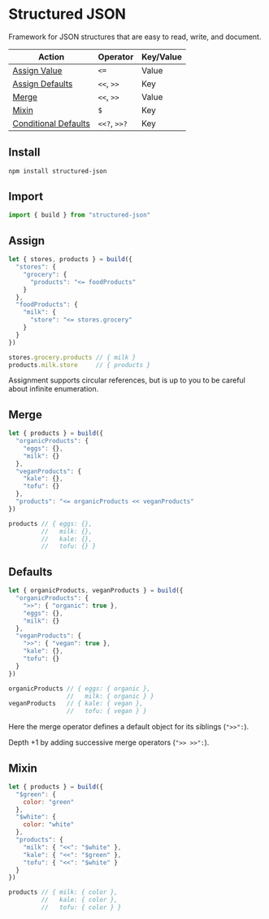 # Structured JSON

Framework for JSON structures that are easy to read, write, and document.

Action                               | Operator     | Key/Value
------------------------------------ | ------------ | ---------
[Assign Value](#assign)              | `<=`         | Value
[Assign Defaults](#defaults)         | `<<`, `>>`   | Key
[Merge](#merge)                      | `<<`, `>>`   | Value
[Mixin](#mixin)                      | `$`          | Key
[Conditional Defaults](#conditional) | `<<?`, `>>?` | Key

## Install

```bash
npm install structured-json
```

## Import

```js
import { build } from "structured-json"
```

## Assign

```js
let { stores, products } = build({
  "stores": {
    "grocery": {
      "products": "<= foodProducts"
    }
  },
  "foodProducts": {
    "milk": {
      "store": "<= stores.grocery"
    }
  }
})

stores.grocery.products // { milk }
products.milk.store     // { products }
```

Assignment supports circular references, but is up to you to be careful about infinite enumeration.

## Merge

```js
let { products } = build({
  "organicProducts": {
    "eggs": {},
    "milk": {}
  },
  "veganProducts": {
    "kale": {},
    "tofu": {}
  },
  "products": "<= organicProducts << veganProducts"
})

products // { eggs: {},
         //   milk: {},
         //   kale: {},
         //   tofu: {} }
```

## Defaults

```js
let { organicProducts, veganProducts } = build({
  "organicProducts": {
    ">>": { "organic": true },
    "eggs": {},
    "milk": {}
  },
  "veganProducts": {
    ">>": { "vegan": true },
    "kale": {},
    "tofu": {}
  }
})

organicProducts // { eggs: { organic },
                //   milk: { organic } }
veganProducts   // { kale: { vegan },
                //   tofu: { vegan } }
```

Here the merge operator defines a default object for its siblings (`">>":`).

Depth +1 by adding successive merge operators (`">> >>":`).

## Mixin

```js
let { products } = build({
  "$green": {
    color: "green"
  },
  "$white": {
    color: "white"
  },
  "products": {
    "milk": { "<<": "$white" },
    "kale": { "<<": "$green" },
    "tofu": { "<<": "$white" }
  }
})

products // { milk: { color },
         //   kale: { color },
         //   tofu: { color } }
```

